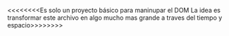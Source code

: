 <<<<<<<<Es solo un proyecto básico para maninupar el DOM
        La idea es transformar este archivo en algo mucho mas
        grande a traves del tiempo y espacio>>>>>>>>